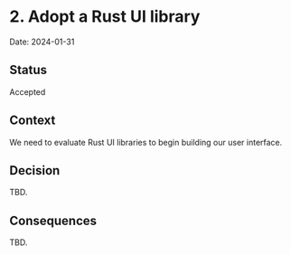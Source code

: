 # 2. Adopt a Rust UI library

Date: 2024-01-31

## Status

Accepted

## Context

We need to evaluate Rust UI libraries to begin building our user interface.

## Decision

TBD.

## Consequences

TBD.
